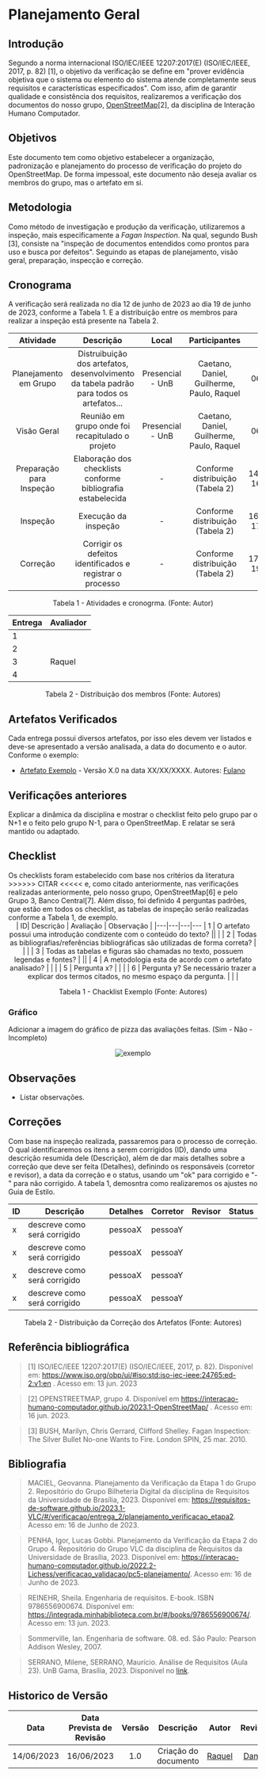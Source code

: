 # Planejamento Geral

## Introdução

Segundo a norma internacional ISO/IEC/IEEE 12207:2017(E) (ISO/IEC/IEEE, 2017, p. 82) [1], o objetivo da verificação se define em "prover evidência objetiva que o sistema ou elemento do sistema atende completamente seus requisitos e características especificados". Com isso, afim de garantir qualidade e consistência dos requisitos, realizaremos a verificação dos documentos do nosso grupo, [OpenStreetMap](https://interacao-humano-computador.github.io/2023.1-OpenStreetMap/)[2], da disciplina de Interação Humano Computador.

## Objetivos
Este documento tem como objetivo estabelecer a organização, padronização e planejamento  do processo de verificação do projeto do OpenStreetMap. De forma impessoal, este documento não deseja avaliar os membros do grupo, mas o artefato em si.

## Metodologia
Como método de investigação e produção da verificação, utilizaremos a inspeção, mais especificamente a _Fagan Inspection_. Na qual, segundo Bush [3], consiste na "inspeção de documentos entendidos como prontos para uso e busca por defeitos". Seguindo as etapas de planejamento, visão geral, preparação, inspecção e correção.

## Cronograma
A verificação será realizada no dia 12 de junho de 2023 ao dia 19 de junho de 2023, conforme a Tabela 1. E a distribuição entre os membros para realizar a inspeção está presente na Tabela 2.


<center>

| Atividade | Descrição |Local | Participantes | Data |
| :-------: | :---: | :---: |:-----------: | :--: |
| Planejamento em Grupo |Distruibuição dos artefatos, desenvolvimento da tabela padrão para todos os artefatos...| Presencial - UnB | Caetano, Daniel, Guilherme, Paulo, Raquel | 06/06/2023 |
| Visão Geral |Reunião em grupo onde foi recapitulado o projeto| Presencial - UnB | Caetano, Daniel, Guilherme, Paulo, Raquel | 06/06/2023 |
| Preparação para Inspeção|Elaboração dos checklists conforme bibliografia estabelecida|-|Conforme distribuição (Tabela 2) |14/06/2023-16/06/2023|
| Inspeção|Execução da inspeção|-|Conforme distribuição (Tabela 2)|16/06/2023-17/06/2023|
| Correção|Corrigir os defeitos identificados e registrar o processo|-|Conforme distribuição (Tabela 2)|17/06/2023-19/06/2023|

<p>Tabela 1 - Atividades e cronogrma. (Fonte: Autor)</p>


|Entrega|Avaliador|
|-------|------|
|1      |  |
|2      |  | 
|3      | Raquel | 
|4      |  | 

Tabela 2 - Distribuição dos membros (Fonte: Autores)

</center>


## Artefatos Verificados
Cada entrega possui diversos artefatos, por isso eles devem ver listados e deve-se apresentado a versão analisada, a data do documento e o autor. Conforme o exemplo:

- [Artefato Exemplo]() - Versão X.0 na data XX/XX/XXXX. Autores: [Fulano]()

## Verificações anteriores
Explicar a dinâmica da disciplina e mostrar o checklist feito pelo grupo par o N+1 e o feito pelo grupo N-1, para o OpenStreetMap. E relatar se será mantido ou adaptado.

## Checklist

</center>
<!-- LIVRO BASE PARA CRIAÇÃO DAS PERGUNTAS -->
Os checklists foram estabelecido com base nos critérios da literatura >>>>>> CITAR <<<<< e, como citado anteriormente, nas verificações realizadas anteriormente, pelo nosso grupo, OpenStreetMap[6] e pelo Grupo 3, Banco Central[7]. Além disso, foi definido 4 perguntas padrões, que estão em todos os checklist, as tabelas de inspeção serão realizadas conforme a Tabela 1, de exemplo.

<center>
<!-- ADICIONAR O CHECKLIST OU OS CHECKLISTS DA ENTREGA REFERENTE -->
| ID| Descrição | Avaliação | Observação |
|---|---|---|---
| 1 | O artefato possui uma introdução condizente com o conteúdo do texto? || |
| 2 | Todas as bibliografias/referências bibliográficas são utilizadas de forma correta? |  |  |
| 3 | Todas as tabelas e figuras são chamadas no texto, possuem legendas e fontes? |  ||
| 4 | A metodologia esta de acordo com o artefato analisado? |  | |
| 5 | Pergunta x? |  |  |
| 6 | Pergunta y? Se necessário trazer a explicar dos termos citados, no mesmo espaço da pergunta. |  |  |

<p>Tabela 1 - Chacklist Exemplo (Fonte: Autores)</p>
</center>

### Gráfico
Adicionar a imagem do gráfico de pizza das avaliações feitas. (Sim - Não - Incompleto)
<center>

![exemplo](../assets/img/exemplo.png)

</center>

## Observações

- Listar observações.
  
## Correções
Com base na inspeção realizada, passaremos para o processo de correção. O qual identificaremos os itens a serem corrigidos (ID), dando uma descrição resumida dele (Descrição), além de dar mais detalhes sobre a correção que deve ser feita (Detalhes), definindo os responsáveis (corretor e revisor), a data da correção e o status, usando um "ok" para corrigido e "-" para não corrigido. A tabela 1, demosntra como realizaremos os ajustes no Guia de Estilo.

<center>

|ID |Descrição |Detalhes |Corretor|Revisor|Status|
|-------|------|------|---------|---|--|
|x | descreve como será corrigido |pessoaX      | pessoaY |||
|x | descreve como será corrigido |pessoaX      | pessoaY |||
|x | descreve como será corrigido |pessoaX      | pessoaY |||
|x | descreve como será corrigido |pessoaX      | pessoaY |||


<p>Tabela 2 - Distribuição da Correção dos Artefatos (Fonte: Autores)</p>
</center>



## Referência bibliográfica

> [1] ISO/IEC/IEEE 12207:2017(E) (ISO/IEC/IEEE, 2017, p. 82). Disponível em: <https://www.iso.org/obp/ui/#iso:std:iso-iec-ieee:24765:ed-2:v1:en> . Acesso em: 13 jun. 2023

> [2] OPENSTREETMAP, grupo 4. Disponível em <https://interacao-humano-computador.github.io/2023.1-OpenStreetMap/> . Acesso em: 16 jun. 2023.

> [3] BUSH, Marilyn, Chris Gerrard, Clifford Shelley. Fagan Inspection: The Silver Bullet No-one Wants to Fire. London SPIN, 25 mar. 2010.


## Bibliografia
> MACIEL, Geovanna. Planejamento da Verificação da Etapa 1 do Grupo 2. Repositório do Grupo Bilheteria Digital da disciplina de Requisitos da Universidade de Brasília, 2023. Disponível em: <https://requisitos-de-software.github.io/2023.1-VLC/#/verificacao/entrega_2/planejamento_verificacao_etapa2>. Acesso em: 16 de Junho de 2023.

> PENHA, Igor, Lucas Gobbi. Planejamento da Verificação da Etapa 2 do Grupo 4. Repositório do Grupo VLC da disciplina de Requisitos da Universidade de Brasília, 2023. Disponível em: <https://interacao-humano-computador.github.io/2022.2-Lichess/verificacao_validacao/pc5-planejamento/>. Acesso em: 16 de Junho de 2023.

> REINEHR, Sheila. Engenharia de requisitos. E-book. ISBN 9786556900674. Disponível em: <https://integrada.minhabiblioteca.com.br/#/books/9786556900674/>. Acesso em: 13 jun. 2023.

> Sommerville, Ian. Engenharia de software. 08. ed. São Paulo: Pearson Addison Wesley, 2007.

> SERRANO, Milene, SERRANO, Maurício.  Análise de Requisitos (Aula 23). UnB Gama, Brasília, 2023. Disponível no [link](../assets/referencias/Requisitos-Aula023.pdf).


## Historico de Versão
|    Data    | Data Prevista de Revisão | Versão |      Descrição       |                                 Autor                                  |               Revisor               |
| :--------: | :----------------------: | :----: | :------------------: | :--------------------------------------------------------------------: | :---------------------------------: |
| 14/06/2023 |        16/06/2023        |  1.0   | Criação do documento | [Raquel](https://github.com/raqueleucaria) | [Daniel](https://github.com/daniel-de-sousa) |


